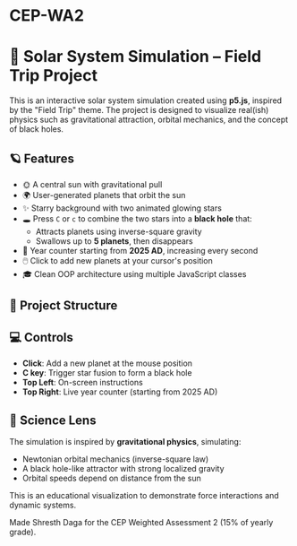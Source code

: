 # CEP-WA2
# 🌌 Solar System Simulation – Field Trip Project

This is an interactive solar system simulation created using **p5.js**, inspired by the "Field Trip" theme. The project is designed to visualize real(ish) physics such as gravitational attraction, orbital mechanics, and the concept of black holes.

## 🪐 Features

- 🌞 A central sun with gravitational pull
- 🌍 User-generated planets that orbit the sun
- ✨ Starry background with two animated glowing stars
- 🕳️ Press `C` or `c` to combine the two stars into a **black hole** that:
  - Attracts planets using inverse-square gravity
  - Swallows up to **5 planets**, then disappears
- 📆 Year counter starting from **2025 AD**, increasing every second
- 🖱️ Click to add new planets at your cursor's position
- 🎓 Clean OOP architecture using multiple JavaScript classes

## 📂 Project Structure


## 💻 Controls

- **Click**: Add a new planet at the mouse position
- **C key**: Trigger star fusion to form a black hole
- **Top Left**: On-screen instructions
- **Top Right**: Live year counter (starting from 2025 AD)

## 🧠 Science Lens

The simulation is inspired by **gravitational physics**, simulating:
- Newtonian orbital mechanics (inverse-square law)
- A black hole-like attractor with strong localized gravity
- Orbital speeds depend on distance from the sun

This is an educational visualization to demonstrate force interactions and dynamic systems.

Made Shresth Daga for the CEP Weighted Assessment 2 (15% of yearly grade).
